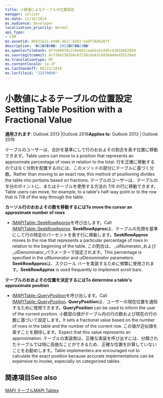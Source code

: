 ```yaml
---
title: 小数値によるテーブルの位置設定
manager: soliver
ms.date: 11/16/2014
ms.audience: Developer
localization_priority: Normal
api_type:
- COM
ms.assetid: 80d31611-e508-4b17-b482-bedf76db26ff
description: '�ŏI�X�V��: 2011�N7��23��'
ms.openlocfilehash: 8ffed8070c219e6611aebbcb1dd5cd181b662850
ms.sourcegitcommit: 0cf39e5382b8c6f236c8a63c6036849ed3527ded
ms.translationtype: MT
ms.contentlocale: ja-JP
ms.lasthandoff: 08/23/2018
ms.locfileid: "22579698"
---
```

# <a name="setting-table-position-with-a-fractional-value"></a><span data-ttu-id="98a5b-103">小数値によるテーブルの位置設定</span><span class="sxs-lookup"><span data-stu-id="98a5b-103">Setting Table Position with a Fractional Value</span></span>

  
  
<span data-ttu-id="98a5b-104">**適用されます**: Outlook 2013 |Outlook 2016</span><span class="sxs-lookup"><span data-stu-id="98a5b-104">**Applies to**: Outlook 2013 | Outlook 2016</span></span> 
  
<span data-ttu-id="98a5b-105">テーブルのユーザーは、合計を基準にして行のおおよその割合を表す位置に移動できます。</span><span class="sxs-lookup"><span data-stu-id="98a5b-105">Table users can move to a position that represents an approximate percentage of rows in relation to the total.</span></span> <span data-ttu-id="98a5b-106">行を正確に移動するのではなく分割を配置するのには、このメソッドの部分にテーブルに基づく分数。</span><span class="sxs-lookup"><span data-stu-id="98a5b-106">Rather than moving to an exact row, this method of positioning divides the table into portions based on fractions.</span></span> <span data-ttu-id="98a5b-107">テーブルのユーザーは、テーブルの半分のポイントに、またはテーブルを使用する方法の 7/8 の行に移動できます。</span><span class="sxs-lookup"><span data-stu-id="98a5b-107">Table users can move, for example, to a table's half-way point or to the row that is 7/8 of the way through the table.</span></span> 
  
 <span data-ttu-id="98a5b-108">**カーソル行のおおよその数を移動するには**</span><span class="sxs-lookup"><span data-stu-id="98a5b-108">**To move the cursor an approximate number of rows**</span></span>
  
- <span data-ttu-id="98a5b-109">[IMAPITable::SeekRowApprox](imapitable-seekrowapprox.md)を呼び出します。</span><span class="sxs-lookup"><span data-stu-id="98a5b-109">Call [IMAPITable::SeekRowApprox](imapitable-seekrowapprox.md).</span></span> <span data-ttu-id="98a5b-110">**SeekRowApprox**は、テーブルの先頭を基準にして行の特定のパーセントを表す行に移動します。</span><span class="sxs-lookup"><span data-stu-id="98a5b-110">**SeekRowApprox** moves to the row that represents a particular percentage of rows in relation to the beginning of the table.</span></span> <span data-ttu-id="98a5b-111">この割合は、 _ulNumerator_および_ulDenominator_パラメーターで指定されます。</span><span class="sxs-lookup"><span data-stu-id="98a5b-111">This percentage is specified in the  _ulNumerator_ and  _ulDenominator_ parameters.</span></span> <span data-ttu-id="98a5b-112">**SeekRowApprox**は、スクロール バーを実装するために頻繁に使用されます。</span><span class="sxs-lookup"><span data-stu-id="98a5b-112">**SeekRowApprox** is used frequently to implement scroll bars.</span></span> 
    
 <span data-ttu-id="98a5b-113">**テーブルのおおよその位置を決定するには**</span><span class="sxs-lookup"><span data-stu-id="98a5b-113">**To determine a table's approximate position**</span></span>
  
- <span data-ttu-id="98a5b-114">[IMAPITable::QueryPosition](imapitable-queryposition.md)を呼び出します。</span><span class="sxs-lookup"><span data-stu-id="98a5b-114">Call [IMAPITable::QueryPosition](imapitable-queryposition.md).</span></span> <span data-ttu-id="98a5b-115">**QueryPosition**は、ユーザーの現在位置を通知するために使用できます。</span><span class="sxs-lookup"><span data-stu-id="98a5b-115">**QueryPosition** can be used to inform the user of the current position.</span></span> <span data-ttu-id="98a5b-116">小数部の値がテーブル内の行の数および現在の行の数に基づいて設定します。</span><span class="sxs-lookup"><span data-stu-id="98a5b-116">It sets a fractional value based on the number of rows in the table and the number of the current row.</span></span> <span data-ttu-id="98a5b-117">この値が近似値を表すことを期待します。</span><span class="sxs-lookup"><span data-stu-id="98a5b-117">Expect that this value represents an approximation.</span></span> <span data-ttu-id="98a5b-118">テーブルの実装側は、正確な実装を呼び出すには、分類されたテーブルでは特に高価なことができるため、正確な位置を計算していないことをお勧めします。</span><span class="sxs-lookup"><span data-stu-id="98a5b-118">Table implementers are encouraged not to calculate the exact position because accurate implementations can be expensive to invoke, especially on categorized tables.</span></span> 
    
## <a name="see-also"></a><span data-ttu-id="98a5b-119">関連項目</span><span class="sxs-lookup"><span data-stu-id="98a5b-119">See also</span></span>



[<span data-ttu-id="98a5b-120">MAPI テーブル</span><span class="sxs-lookup"><span data-stu-id="98a5b-120">MAPI Tables</span></span>](mapi-tables.md)

